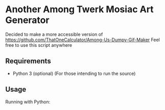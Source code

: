 # Another Among Twerk Mosiac Art Generator

Decided to make a more accessible version of https://github.com/ThatOneCalculator/Among-Us-Dumpy-Gif-Maker
Feel free to use this script anywhere

## Requirements
- Python 3 (optional) (For those intending to run the source)

## Usage

Running with Python:
